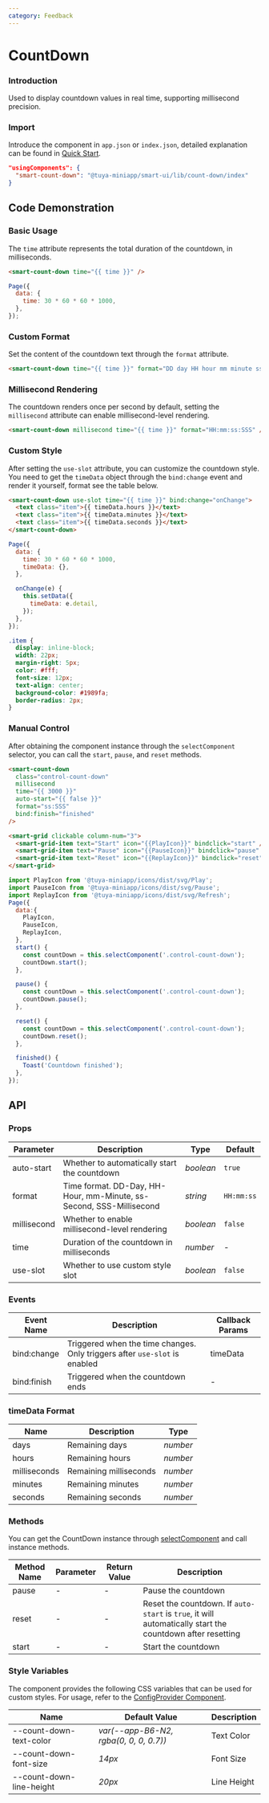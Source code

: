 ```yaml
---
category: Feedback
---
```


# CountDown

### Introduction

Used to display countdown values in real time, supporting millisecond precision.

### Import

Introduce the component in `app.json` or `index.json`, detailed explanation can be found in [Quick Start](/material/smartui?comId=help-getting-started&appType=miniapp).

```json
"usingComponents": {
  "smart-count-down": "@tuya-miniapp/smart-ui/lib/count-down/index"
}
```

## Code Demonstration

### Basic Usage

The `time` attribute represents the total duration of the countdown, in milliseconds.

```html
<smart-count-down time="{{ time }}" />
```

```js
Page({
  data: {
    time: 30 * 60 * 60 * 1000,
  },
});
```

### Custom Format

Set the content of the countdown text through the `format` attribute.

```html
<smart-count-down time="{{ time }}" format="DD day HH hour mm minute ss seconds" />
```

### Millisecond Rendering

The countdown renders once per second by default, setting the `millisecond` attribute can enable millisecond-level rendering.

```html
<smart-count-down millisecond time="{{ time }}" format="HH:mm:ss:SSS" />
```

### Custom Style

After setting the `use-slot` attribute, you can customize the countdown style. You need to get the `timeData` object through the `bind:change` event and render it yourself, format see the table below.

```html
<smart-count-down use-slot time="{{ time }}" bind:change="onChange">
  <text class="item">{{ timeData.hours }}</text>
  <text class="item">{{ timeData.minutes }}</text>
  <text class="item">{{ timeData.seconds }}</text>
</smart-count-down>
```

```js
Page({
  data: {
    time: 30 * 60 * 60 * 1000,
    timeData: {},
  },

  onChange(e) {
    this.setData({
      timeData: e.detail,
    });
  },
});
```

```css
.item {
  display: inline-block;
  width: 22px;
  margin-right: 5px;
  color: #fff;
  font-size: 12px;
  text-align: center;
  background-color: #1989fa;
  border-radius: 2px;
}
```

### Manual Control

After obtaining the component instance through the `selectComponent` selector, you can call the `start`, `pause`, and `reset` methods.

```html
<smart-count-down
  class="control-count-down"
  millisecond
  time="{{ 3000 }}"
  auto-start="{{ false }}"
  format="ss:SSS"
  bind:finish="finished"
/>

<smart-grid clickable column-num="3">
  <smart-grid-item text="Start" icon="{{PlayIcon}}" bindclick="start" />
  <smart-grid-item text="Pause" icon="{{PauseIcon}}" bindclick="pause" />
  <smart-grid-item text="Reset" icon="{{ReplayIcon}}" bindclick="reset" />
</smart-grid>
```

```js
import PlayIcon from '@tuya-miniapp/icons/dist/svg/Play';
import PauseIcon from '@tuya-miniapp/icons/dist/svg/Pause';
import ReplayIcon from '@tuya-miniapp/icons/dist/svg/Refresh';
Page({
  data:{
    PlayIcon,
    PauseIcon,
    ReplayIcon,
  },
  start() {
    const countDown = this.selectComponent('.control-count-down');
    countDown.start();
  },

  pause() {
    const countDown = this.selectComponent('.control-count-down');
    countDown.pause();
  },

  reset() {
    const countDown = this.selectComponent('.control-count-down');
    countDown.reset();
  },

  finished() {
    Toast('Countdown finished');
  },
});
```

## API

### Props

| Parameter   | Description                                  | Type      | Default     |
| ----------- | -------------------------------------------- | --------- | ----------- |
| auto-start  | Whether to automatically start the countdown | _boolean_ | `true`      |
| format      | Time format. DD-Day, HH-Hour, mm-Minute, ss-Second, SSS-Millisecond | _string_   | `HH:mm:ss`  |
| millisecond | Whether to enable millisecond-level rendering | _boolean_ | `false`     |
| time        | Duration of the countdown in milliseconds    | _number_  | -           |
| use-slot    | Whether to use custom style slot             | _boolean_ | `false`     |

### Events

| Event Name  | Description                                 | Callback Params |
| ----------- | ------------------------------------------- | --------------- |
| bind:change | Triggered when the time changes. Only triggers after `use-slot` is enabled | timeData        |
| bind:finish | Triggered when the countdown ends           | -               |

### timeData Format

| Name         | Description  | Type     |
| ------------ | ------------ | -------- |
| days         | Remaining days     | _number_ |
| hours        | Remaining hours    | _number_ |
| milliseconds | Remaining milliseconds | _number_ |
| minutes      | Remaining minutes  | _number_ |
| seconds      | Remaining seconds  | _number_ |

### Methods

You can get the CountDown instance through [selectComponent](/material/smartui?comId=faq&appType=miniapp) and call instance methods.

| Method Name | Parameter | Return Value | Description                                          |
| ----------- | --------- | ------------ | ---------------------------------------------------- |
| pause       | -         | -            | Pause the countdown                                  |
| reset       | -         | -            | Reset the countdown. If `auto-start` is `true`, it will automatically start the countdown after resetting |
| start       | -         | -            | Start the countdown                                  |

### Style Variables

The component provides the following CSS variables that can be used for custom styles. For usage, refer to the [ConfigProvider Component](/material/smartui?comId=config-provider&appType=miniapp).

| Name                          | Default Value                             | Description |
| ----------------------------- | ----------------------------------------- | ----------- |
| --count-down-text-color | _var(--app-B6-N2, rgba(0, 0, 0, 0.7))_ | Text Color |
| --count-down-font-size | _14px_ | Font Size |
| --count-down-line-height | _20px_ | Line Height |